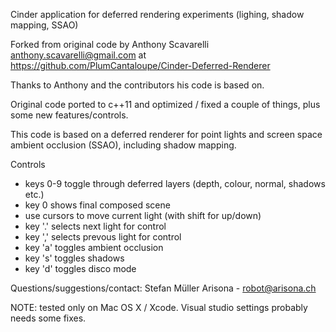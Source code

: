 Cinder application for deferred rendering experiments (lighing, shadow mapping, SSAO)

Forked from original code by
Anthony Scavarelli <anthony.scavarelli@gmail.com> 
at
https://github.com/PlumCantaloupe/Cinder-Deferred-Renderer

Thanks to Anthony and the contributors his code is based on.

Original code ported to c++11 and optimized / fixed a couple of things, plus some new features/controls.

This code is based on a deferred renderer for point lights and screen space ambient occlusion (SSAO), including shadow mapping.

Controls
- keys 0-9 toggle through deferred layers (depth, colour, normal, shadows etc.)
- key 0 shows final composed scene
- use cursors to move current light (with shift for up/down)
- key '.' selects next light for control
- key ',' selects prevous light for control
- key 'a' toggles ambient occlusion
- key 's' toggles shadows
- key 'd' toggles disco mode

Questions/suggestions/contact: Stefan Müller Arisona - robot@arisona.ch

NOTE: tested only on Mac OS X / Xcode. Visual studio settings probably needs some fixes.
